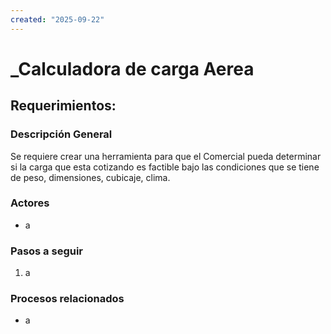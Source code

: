 ```yaml
---
created: "2025-09-22"
---
```

# _Calculadora de carga Aerea
## Requerimientos:
### Descripción General
Se requiere crear una herramienta para que el Comercial pueda determinar si la carga que esta cotizando es factible bajo las condiciones que se tiene de peso, dimensiones, cubicaje, clima. 

### Actores
- a

### Pasos a seguir
1. a

### Procesos relacionados 
- a